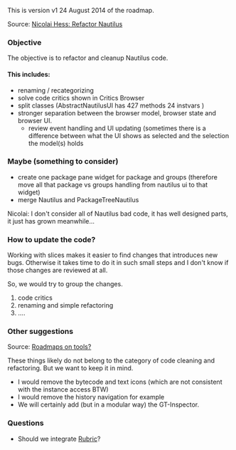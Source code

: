 This is version v1 24 August 2014 of the roadmap.

Source: [Nicolai Hess: Refactor Nautilus](http://forum.world.st/Refactor-Nautilus-td4769767.html)

### Objective 

The objective is to refactor and cleanup Nautilus code.

#### This includes:

* renaming / recategorizing
* solve code critics shown in Critics Browser
* split classes (AbstractNautilusUI has  427 methods 24 instvars )
* stronger separation between the browser model, browser state and browser UI.
  * review event handling and UI updating (sometimes there is a difference between what the UI shows as selected and the selection the model(s) holds

### Maybe (something to consider)

 * create one package pane widget for package and groups (therefore move all that package vs groups handling from nautilus ui to that widget)
 * merge Nautilus and PackageTreeNautilus

Nicolai: I don't consider all of Nautilus bad code, it has well
designed parts, it just has grown meanwhile...

### How to update the code?

Working with slices makes it easier to find changes  that introduces new bugs. Otherwise it takes time to do it in such small steps and I don't know if those changes are reviewed at all.

So, we would try to group the changes.
1. code critics
2. renaming and simple refactoring
3. ....

### Other suggestions

Source: [Roadmaps on tools?](http://forum.world.st/Roadmap-on-tools-td4774285.html)

These things likely do not belong to the category of code cleaning and refactoring. But we want to keep it in mind.

 * I would remove the bytecode and text icons (which are not consistent with the instance access BTW)
 * I would remove the history navigation for example 
 * We will certainly add (but in a modular way) the GT-Inspector. 

### Questions

 * Should we integrate [Rubric](http://www.smalltalkhub.com/#!/~AlainPlantec/Rubric)?